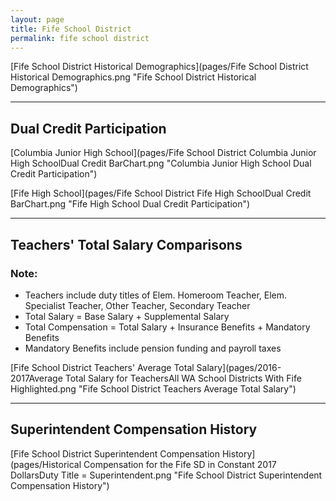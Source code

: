 ```yaml
---
layout: page
title: Fife School District
permalink: fife school district
---
```



[Fife School District Historical Demographics](pages/Fife School District Historical Demographics.png "Fife School District Historical Demographics")

___

## Dual Credit Participation

[Columbia Junior High School](pages/Fife School District Columbia Junior High SchoolDual Credit BarChart.png "Columbia Junior High School Dual Credit Participation")

[Fife High School](pages/Fife School District Fife High SchoolDual Credit BarChart.png "Fife High School Dual Credit Participation")


___

## Teachers' Total Salary Comparisons
### Note:
- Teachers include duty titles of Elem. Homeroom Teacher, Elem. Specialist Teacher, Other Teacher, Secondary Teacher
- Total Salary = Base Salary + Supplemental Salary
- Total Compensation = Total Salary + Insurance Benefits + Mandatory Benefits
- Mandatory Benefits include pension funding and payroll taxes

[Fife School District Teachers' Average Total Salary](pages/2016-2017Average Total Salary for TeachersAll WA School Districts With Fife Highlighted.png "Fife School District Teachers Average Total Salary")


___

## Superintendent Compensation History

[Fife School District Superintendent Compensation History](pages/Historical Compensation for the Fife SD in Constant 2017 DollarsDuty Title = Superintendent.png "Fife School District Superintendent Compensation History")

